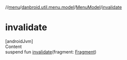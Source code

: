 //[menu](../../index.md)/[danbroid.util.menu.model](../index.md)/[MenuModel](index.md)/[invalidate](invalidate.md)



# invalidate  
[androidJvm]  
Content  
suspend fun [invalidate](invalidate.md)(fragment: [Fragment](https://developer.android.com/reference/kotlin/androidx/fragment/app/Fragment.html))  




